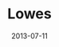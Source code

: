 ---
date: 2013-07-11
title: Lowes
categories: 
logo: lowes-logo-e1373244120694.png
www: http://www.lowes.com
---